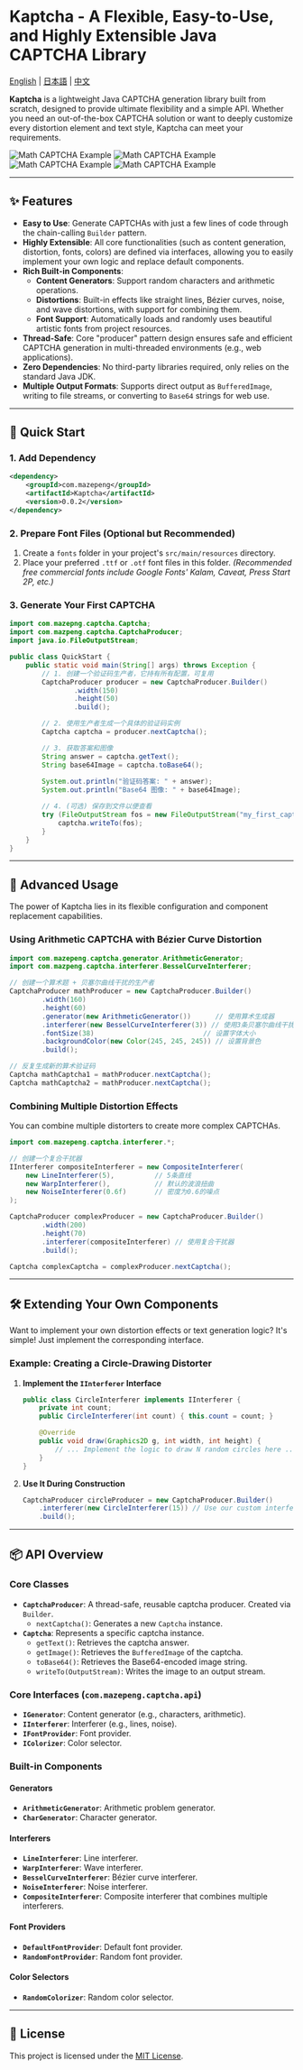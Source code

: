 # Kaptcha - A Flexible, Easy-to-Use, and Highly Extensible Java CAPTCHA Library


<!-- Keep these links. Translations will automatically update with the README. -->
[English](README.md) |
[日本語](README_ja.md) |
[中文](README_zh.md)

**Kaptcha** is a lightweight Java CAPTCHA generation library built from scratch, designed to provide ultimate flexibility and a simple API. 
Whether you need an out-of-the-box CAPTCHA solution or want to deeply customize every distortion element and text style, Kaptcha can meet your requirements.

![Math CAPTCHA Example](https://file.mazepeng.com/math_captcha_1.png)
![Math CAPTCHA Example](https://file.mazepeng.com/math_captcha_2.png)
![Math CAPTCHA Example](https://file.mazepeng.com/math_captcha_3.png)
![Math CAPTCHA Example](https://file.mazepeng.com/arithmetic_captcha.png)

---

## ✨ Features

- **Easy to Use**: Generate CAPTCHAs with just a few lines of code through the chain-calling `Builder` pattern.
- **Highly Extensible**: All core functionalities (such as content generation, distortion, fonts, colors) are defined via interfaces, allowing you to easily implement your own logic and replace default components.
- **Rich Built-in Components**:
    - **Content Generators**: Support random characters and arithmetic operations.
    - **Distortions**: Built-in effects like straight lines, Bézier curves, noise, and wave distortions, with support for combining them.
    - **Font Support**: Automatically loads and randomly uses beautiful artistic fonts from project resources.
- **Thread-Safe**: Core "producer" pattern design ensures safe and efficient CAPTCHA generation in multi-threaded environments (e.g., web applications).
- **Zero Dependencies**: No third-party libraries required, only relies on the standard Java JDK.
- **Multiple Output Formats**: Supports direct output as `BufferedImage`, writing to file streams, or converting to `Base64` strings for web use.

---

## 🚀 Quick Start

### 1. Add Dependency

```xml
<dependency>
    <groupId>com.mazepeng</groupId>
    <artifactId>Kaptcha</artifactId>
    <version>0.0.2</version>
</dependency>
```

### 2. Prepare Font Files (Optional but Recommended)

1. Create a `fonts` folder in your project's `src/main/resources` directory.
2. Place your preferred `.ttf` or `.otf` font files in this folder.
   *(Recommended free commercial fonts include Google Fonts' Kalam, Caveat, Press Start 2P, etc.)*

### 3. Generate Your First CAPTCHA

```java
import com.mazepng.captcha.Captcha;
import com.mazpeng.captcha.CaptchaProducer;
import java.io.FileOutputStream;

public class QuickStart {
    public static void main(String[] args) throws Exception {
        // 1. 创建一个验证码生产者，它持有所有配置，可复用
        CaptchaProducer producer = new CaptchaProducer.Builder()
                .width(150)
                .height(50)
                .build();

        // 2. 使用生产者生成一个具体的验证码实例
        Captcha captcha = producer.nextCaptcha();

        // 3. 获取答案和图像
        String answer = captcha.getText();
        String base64Image = captcha.toBase64();
        
        System.out.println("验证码答案: " + answer);
        System.out.println("Base64 图像: " + base64Image);

        // 4. (可选) 保存到文件以便查看
        try (FileOutputStream fos = new FileOutputStream("my_first_captcha.png")) {
            captcha.writeTo(fos);
        }
    }
}
```

---

## 🎨 Advanced Usage

The power of Kaptcha lies in its flexible configuration and component replacement capabilities.

### Using Arithmetic CAPTCHA with Bézier Curve Distortion

```java
import com.mazepeng.captcha.generator.ArithmeticGenerator;
import com.mazpeng.captcha.interferer.BesselCurveInterferer;

// 创建一个算术题 + 贝塞尔曲线干扰的生产者
CaptchaProducer mathProducer = new CaptchaProducer.Builder()
        .width(160)
        .height(60)
        .generator(new ArithmeticGenerator())      // 使用算术生成器
        .interferer(new BesselCurveInterferer(3)) // 使用3条贝塞尔曲线干扰
        .fontSize(38)                           // 设置字体大小
        .backgroundColor(new Color(245, 245, 245)) // 设置背景色
        .build();

// 反复生成新的算术验证码
Captcha mathCaptcha1 = mathProducer.nextCaptcha();
Captcha mathCaptcha2 = mathProducer.nextCaptcha();
```

### Combining Multiple Distortion Effects

You can combine multiple distorters to create more complex CAPTCHAs.

```java
import com.mazepeng.captcha.interferer.*;

// 创建一个复合干扰器
IInterferer compositeInterferer = new CompositeInterferer(
    new LineInterferer(5),          // 5条直线
    new WarpInterferer(),           // 默认的波浪扭曲
    new NoiseInterferer(0.6f)       // 密度为0.6的噪点
);

CaptchaProducer complexProducer = new CaptchaProducer.Builder()
        .width(200)
        .height(70)
        .interferer(compositeInterferer) // 使用复合干扰器
        .build();

Captcha complexCaptcha = complexProducer.nextCaptcha();
```

---

## 🛠️ Extending Your Own Components

Want to implement your own distortion effects or text generation logic? It's simple! Just implement the corresponding interface.

### Example: Creating a Circle-Drawing Distorter

1. **Implement the `IInterferer` Interface**
    ```java
    public class CircleInterferer implements IInterferer {
        private int count;
        public CircleInterferer(int count) { this.count = count; }

        @Override
        public void draw(Graphics2D g, int width, int height) {
            // ... Implement the logic to draw N random circles here ...
        }
    }
    ```
2. **Use It During Construction**
    ```java
    CaptchaProducer circleProducer = new CaptchaProducer.Builder()
        .interferer(new CircleInterferer(15)) // Use our custom interferer
        .build();
    ```

---

## 📦 API Overview

### Core Classes

- **`CaptchaProducer`**: A thread-safe, reusable captcha producer. Created via `Builder`.
    - `nextCaptcha()`: Generates a new `Captcha` instance.
- **`Captcha`**: Represents a specific captcha instance.
    - `getText()`: Retrieves the captcha answer.
    - `getImage()`: Retrieves the `BufferedImage` of the captcha.
    - `toBase64()`: Retrieves the Base64-encoded image string.
    - `writeTo(OutputStream)`: Writes the image to an output stream.

### Core Interfaces (`com.mazepeng.captcha.api`)

- **`IGenerator`**: Content generator (e.g., characters, arithmetic).
- **`IInterferer`**: Interferer (e.g., lines, noise).
- **`IFontProvider`**: Font provider.
- **`IColorizer`**: Color selector.

### Built-in Components

#### Generators

- **`ArithmeticGenerator`**: Arithmetic problem generator.
- **`CharGenerator`**: Character generator.

#### Interferers

- **`LineInterferer`**: Line interferer.
- **`WarpInterferer`**: Wave interferer.
- **`BesselCurveInterferer`**: Bézier curve interferer.
- **`NoiseInterferer`**: Noise interferer.
- **`CompositeInterferer`**: Composite interferer that combines multiple interferers.

#### Font Providers

- **`DefaultFontProvider`**: Default font provider.
- **`RandomFontProvider`**: Random font provider.

#### Color Selectors

- **`RandomColorizer`**: Random color selector.

---

## 📜 License

This project is licensed under the [MIT License](LICENSE.txt).